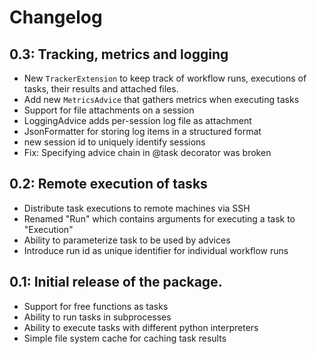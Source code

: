 # Changelog

## 0.3: Tracking, metrics and logging

  - New `TrackerExtension` to keep track of workflow runs, executions
    of tasks, their results and attached files.
  - Add new `MetricsAdvice` that gathers metrics when executing tasks
  - Support for file attachments on a session
  - LoggingAdvice adds per-session log file as attachment
  - JsonFormatter for storing log items in a structured format
  - new session id to uniquely identify sessions
  - Fix: Specifying advice chain in @task decorator was broken

## 0.2: Remote execution of tasks

  - Distribute task executions to remote machines via SSH
  - Renamed "Run" which contains arguments for executing a task
    to "Execution"
  - Ability to parameterize task to be used by advices
  - Introduce run id as unique identifier for individual workflow runs

## 0.1: Initial release of the package.

  - Support for free functions as tasks
  - Ability to run tasks in subprocesses
  - Ability to execute tasks with different python interpreters
  - Simple file system cache for caching task results
